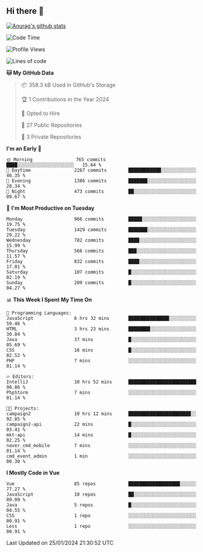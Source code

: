 ## Hi there 👋

[![Anurag's github stats](https://github-readme-stats.vercel.app/api?username=Songwonseok)](https://github.com/anuraghazra/github-readme-stats)



<!--START_SECTION:waka-->
![Code Time](http://img.shields.io/badge/Code%20Time-2%2C647%20hrs%203%20mins-blue)

![Profile Views](http://img.shields.io/badge/Profile%20Views-2-blue)

![Lines of code](https://img.shields.io/badge/From%20Hello%20World%20I%27ve%20Written-34.8%20million%20lines%20of%20code-blue)

**🐱 My GitHub Data** 

> 📦 358.3 kB Used in GitHub's Storage 
 > 
> 🏆 1 Contributions in the Year 2024
 > 
> 💼 Opted to Hire
 > 
> 📜 27 Public Repositories 
 > 
> 🔑 3 Private Repositories 
 > 
**I'm an Early 🐤** 

```text
🌞 Morning                765 commits         ████░░░░░░░░░░░░░░░░░░░░░   15.64 % 
🌆 Daytime                2267 commits        ████████████░░░░░░░░░░░░░   46.35 % 
🌃 Evening                1386 commits        ███████░░░░░░░░░░░░░░░░░░   28.34 % 
🌙 Night                  473 commits         ██░░░░░░░░░░░░░░░░░░░░░░░   09.67 % 
```
📅 **I'm Most Productive on Tuesday** 

```text
Monday                   966 commits         █████░░░░░░░░░░░░░░░░░░░░   19.75 % 
Tuesday                  1429 commits        ███████░░░░░░░░░░░░░░░░░░   29.22 % 
Wednesday                782 commits         ████░░░░░░░░░░░░░░░░░░░░░   15.99 % 
Thursday                 566 commits         ███░░░░░░░░░░░░░░░░░░░░░░   11.57 % 
Friday                   832 commits         ████░░░░░░░░░░░░░░░░░░░░░   17.01 % 
Saturday                 107 commits         █░░░░░░░░░░░░░░░░░░░░░░░░   02.19 % 
Sunday                   209 commits         █░░░░░░░░░░░░░░░░░░░░░░░░   04.27 % 
```


📊 **This Week I Spent My Time On** 

```text
💬 Programming Languages: 
JavaScript               6 hrs 32 mins       ███████████████░░░░░░░░░░   59.46 % 
HTML                     3 hrs 23 mins       ████████░░░░░░░░░░░░░░░░░   30.84 % 
Java                     37 mins             █░░░░░░░░░░░░░░░░░░░░░░░░   05.69 % 
CSS                      16 mins             █░░░░░░░░░░░░░░░░░░░░░░░░   02.52 % 
PHP                      7 mins              ░░░░░░░░░░░░░░░░░░░░░░░░░   01.14 % 

🔥 Editors: 
IntelliJ                 10 hrs 52 mins      █████████████████████████   98.86 % 
PhpStorm                 7 mins              ░░░░░░░░░░░░░░░░░░░░░░░░░   01.14 % 

🐱‍💻 Projects: 
campaign2                10 hrs 12 mins      ███████████████████████░░   92.85 % 
campaign2-api            22 mins             █░░░░░░░░░░░░░░░░░░░░░░░░   03.41 % 
mkt-api                  14 mins             █░░░░░░░░░░░░░░░░░░░░░░░░   02.25 % 
naver_cmd_mobile         7 mins              ░░░░░░░░░░░░░░░░░░░░░░░░░   01.14 % 
cmd_event_admin          1 min               ░░░░░░░░░░░░░░░░░░░░░░░░░   00.30 % 
```

**I Mostly Code in Vue** 

```text
Vue                      85 repos            ███████████████████░░░░░░   77.27 % 
JavaScript               10 repos            ██░░░░░░░░░░░░░░░░░░░░░░░   09.09 % 
Java                     5 repos             █░░░░░░░░░░░░░░░░░░░░░░░░   04.55 % 
CSS                      1 repo              ░░░░░░░░░░░░░░░░░░░░░░░░░   00.91 % 
Less                     1 repo              ░░░░░░░░░░░░░░░░░░░░░░░░░   00.91 % 
```




 Last Updated on 25/01/2024 21:30:52 UTC
<!--END_SECTION:waka-->
